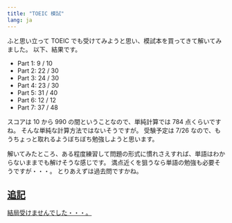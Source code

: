 ```yaml
---
title: "TOEIC 模試"
lang: ja
---
```


ふと思い立って TOEIC でも受けてみようと思い、模試本を買ってきて解いてみました。
以下、結果です。

- Part 1: 9 / 10
- Part 2: 22 / 30
- Part 3: 24 / 30
- Part 4: 23 / 30
- Part 5: 31 / 40
- Part 6: 12 / 12
- Part 7: 37 / 48

スコアは 10 から 990 の間ということなので、単純計算では 784 点くらいですね。
そんな単純な計算方法ではないそうですが。
受験予定は 7/26 なので、もうちょっと取れるようぼちぼち勉強しようと思います。

解いてみたところ、ある程度練習して問題の形式に慣れさえすれば、単語はわからないままでも解けそうな感じです。
満点近くを狙うなら単語の勉強も必要そうですが・・・。
とりあえずは過去問ですかね。

## <ins>追記</ins>

<ins>結局受けませんでした・・・。</ins>
